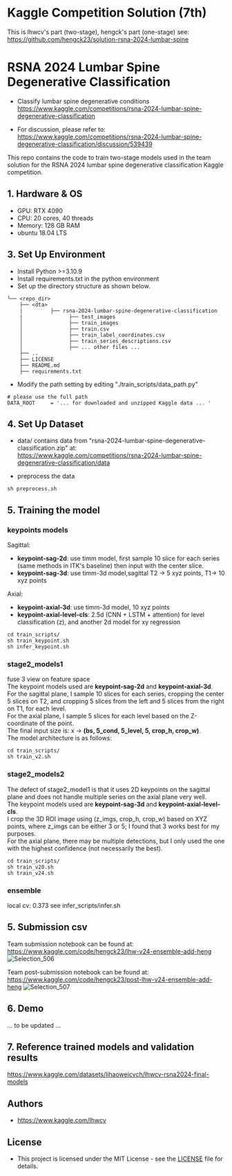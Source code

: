 # Kaggle Competition Solution (7th)
This is lhwcv's part (two-stage), hengck's part (one-stage) see: 
https://github.com/hengck23/solution-rsna-2024-lumbar-spine

# RSNA 2024 Lumbar Spine Degenerative Classification
- Classify lumbar spine degenerative conditions  
https://www.kaggle.com/competitions/rsna-2024-lumbar-spine-degenerative-classification 

- For discussion, please refer to:  
https://www.kaggle.com/competitions/rsna-2024-lumbar-spine-degenerative-classification/discussion/539439
  
This repo contains the code to train two-stage models used in the team solution for the RSNA 2024 lumbar spine degenerative classification Kaggle competition.

## 1. Hardware  & OS
- GPU:  RTX 4090
- CPU:  20 cores, 40 threads
- Memory: 128 GB RAM
- ubuntu 18.04 LTS

## 3. Set Up Environment
- Install Python >=3.10.9
- Install requirements.txt in the python environment
- Set up the directory structure as shown below.
``` 
└── <repo_dir>
    ├── <dta> 
    |         ├── rsna-2024-lumbar-spine-degenerative-classification
    |               ├── test_images
    │               ├── train_images
    │               ├── train.csv
    │               ├── train_label_coordinates.csv
    │               ├── train_series_descriptions.csv
    │               ├── ... other files ...
    ├── .. 
    ├── LICENSE 
    ├── README.md
    ├── requirements.txt
```
- Modify the path setting by editing  "./train_scripts/data_path.py"

```
# please use the full path 
DATA_ROOT     = '... for downloaded and unzipped Kaggle data ... '
```

## 4. Set Up Dataset

- data/  contains data from "rsna-2024-lumbar-spine-degenerative-classification.zip" at:  
https://www.kaggle.com/competitions/rsna-2024-lumbar-spine-degenerative-classification/data

- preprocess the data
```shell
sh preprocess.sh

```


## 5. Training the model


### keypoints models
Sagittal:
- **keypoint-sag-2d**: use timm model, first sample 10 slice for each series (same methods in ITK's baseline)
   then input with the center slice.
- **keypoint-sag-3d**: use timm-3d model,sagittal T2 -> 5 xyz points, T1-> 10 xyz points

Axial:
- **keypoint-axial-3d**: use timm-3d model, 10 xyz points 
- **keypoint-axial-level-cls**: 2.5d (CNN + LSTM + attention) for level classification (z), 
  and another 2d model for xy regression
  
```shell
cd train_scripts/
sh train_keypoint.sh
sh infer_keypoint.sh

```
### stage2_models1
fuse 3 view on feature space <br/>
The keypoint models used are **keypoint-sag-2d** and **keypoint-axial-3d**.  
For the sagittal plane, I sample 10 slices for each series, cropping the center 5 slices on T2, and cropping 5 slices from the left and 5 slices from the right on T1, for each level.  
For the axial plane, I sample 5 slices for each level based on the Z-coordinate of the point.  
The final input size is: x -> **(bs, 5_cond, 5_level, 5, crop_h, crop_w)**.  
The model architecture is as follows:

```
cd train_scripts/
sh train_v2.sh

```

### stage2_models2
The defect of stage2_model1 is that it uses 2D keypoints on the sagittal plane and does not handle multiple series on the axial plane very well.  
The keypoint models used are **keypoint-sag-3d** and **keypoint-axial-level-cls**.  
I crop the 3D ROI image using (z_imgs, crop_h, crop_w) based on XYZ points, where z_imgs can be either 3 or 5; I found that 3 works best for my purposes.  
For the axial plane, there may be multiple detections, but I only used the one with the highest confidence (not necessarily the best).

```
cd train_scripts/
sh train_v20.sh
sh train_v24.sh

```
### ensemble
local cv:  0.373
see infer_scripts/infer.sh

## 5. Submission csv 
Team submission notebook can be found at:  
https://www.kaggle.com/code/hengck23/lhw-v24-ensemble-add-heng
![Selection_506](https://github.com/user-attachments/assets/97cc87fa-5e4c-4897-8041-c651adea4eb0)

Team post-submission notebook can be found at:  
https://www.kaggle.com/code/hengck23/post-lhw-v24-ensemble-add-heng
![Selection_507](https://github.com/user-attachments/assets/223b40f2-11e9-4321-b231-53cb2a21ce99)

## 6. Demo
... to be updated ...

## 7. Reference trained models and validation results
https://www.kaggle.com/datasets/lihaoweicvch/lhwcv-rsna2024-final-models

## Authors

- https://www.kaggle.com/lhwcv

## License

- This project is licensed under the MIT License - see the [LICENSE](LICENSE) file for details.
